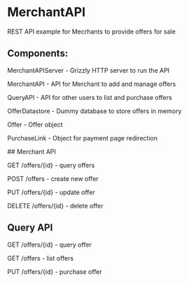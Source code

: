 # MerchantAPI

REST API example for Mecrhants to provide offers for sale


## Components:

MerchantAPIServer - Grizzly HTTP server to run the API

MerchantAPI - API for Merchant to add and manage offers

QueryAPI - API for other users to list and purchase offers

OfferDatastore - Dummy database to store offers in memory

Offer - Offer object

PurchaseLink - Object for payment page redirection


## Merchant API

GET    /offers/{id}  -  query offers

POST   /offers       -  create new offer

PUT    /offers/{id}  -  update offer

DELETE /offers/{id}  -  delete offer


## Query API

GET    /offers/{id}  -  query offer

GET    /offers       -  list offers

PUT    /offers/{id}  -  purchase offer


